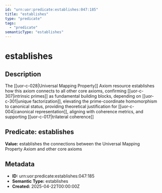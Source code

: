 ```yaml
---
id: "urn:uor:predicate:establishes:047:185"
title: "establishes"
type: "predicate"
tags:
  - "predicate"
semanticType: "establishes"
---
```


# establishes

## Description

The [[uor-c-028|Universal Mapping Property]] Axiom resource establishes how this axiom connects to all other core axioms, confirming [[uor-c-307|intrinsic primes]] as fundamental building blocks, depending on [[uor-c-301|unique factorization]], elevating the prime-coordinate homomorphism to canonical status, providing theoretical justification for [[uor-c-004|canonical representation]], aligning with coherence metrics, and supporting [[uor-c-017|trilateral coherence]]

## Predicate: establishes

**Value:** establishes the connections between the Universal Mapping Property Axiom and other core axioms

## Metadata

- **ID:** urn:uor:predicate:establishes:047:185
- **Semantic Type:** establishes
- **Created:** 2025-04-22T00:00:00Z
